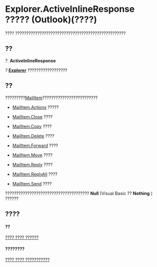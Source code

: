 
# Explorer.ActiveInlineResponse ????? (Outlook)(????)
???? ??????????????????????????????????????????????????

## ??

 _?_. **ActiveInlineResponse**

 _?_ **[Explorer](026591e5-049f-503a-4166-34e6dbc225fb.md)** ??????????????????


## ??

?????????[MailItem](14197346-05d2-0250-fa4c-4a6b07daf25f.md)?????????????????????????


- [MailItem.Actions](1b7bb1c0-334f-826a-fd6b-8fc3f2fe5d64.md) ?????
    
- [MailItem.Close](00a8a4e8-9bdc-d1bc-cb61-c6d925fb754f.md) ????
    
- [MailItem.Copy](a9356844-e31e-eb0f-c0f5-a2923ad127db.md) ????
    
- [MailItem.Delete](342c6003-e7c5-7314-453c-151fc51d5b2d.md) ????
    
- [MailItem.Forward](5b8c2261-c5ac-fd80-8acf-dfa645a04a1e.md) ????
    
- [MailItem.Move](08a0fa20-b891-393a-00fa-5a8fb5405cf6.md) ????
    
- [MailItem.Reply](c03208a4-dd31-a8ff-0dcd-4ef37a36beb2.md) ????
    
- [MailItem.ReplyAll](25a1723a-864b-1526-9897-26e40042f119.md) ????
    
- [MailItem.Send](78c85013-523e-447b-c47d-2da0705f1fe0.md) ????
    
??????????????????????????????????????  **Null** (Visual Basic ?? **Nothing** ) ??????


## ????


#### ??


[???? ???? ??????](026591e5-049f-503a-4166-34e6dbc225fb.md)
#### ????????


[???? ???? ???????????](http://msdn.microsoft.com/library/4412c507-4dcd-6005-b9c8-11824624250d%28Office.15%29.aspx)
